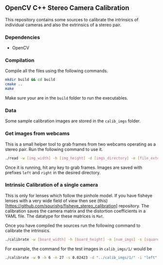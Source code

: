 ## OpenCV C++ Stereo Camera Calibration

This repository contains some sources to calibrate the intrinsics of individual cameras and also the extrinsics of a stereo pair.

### Dependencies

- OpenCV

### Compilation

Compile all the files using the following commands.

```bash
mkdir build && cd build
cmake ..
make
```

Make sure your are in the `build` folder to run the executables.

### Data

Some sample calibration images are stored in the `calib_imgs` folder.

### Get images from webcams

This is a small helper tool to grab frames from two webcams operating as a stereo pair. Run the following command to use it.

```bash
./read -w [img_width] -h [img_height] -d [imgs_directory] -e [file_extension]
```

Once it is running, hit any key to grab frames. Images are saved with prefixes `left` and `right` in the desired directory.

### Intrinsic Calibration of a single camera

This is only for lenses which follow the pinhole model. If you have fisheye lenses with a very wide field of view then see (this)[https://github.com/sourishg/fisheye_stereo_calibration] repository. The calibration saves the camera matrix and the distortion coefficients in a YAML file. The datatype for these matrices is `Mat`.

Once you have compiled the sources run the following command to calibrate the intrinsics.

```bash
./calibrate -w [board_width] -h [board_height] -n [num_imgs] -s [square_size] -d [imgs_directory] -i [imgs_filename] -o [file_extension] -e [output_filename]
```

For example, the command for the test images in `calib_imgs/1/` would be

```bash
./calibrate -w 9 -h 6 -n 27 -s 0.02423 -d "../calib_imgs/1/" -i "left" -o "cam_left.yml" -e "jpg"
```